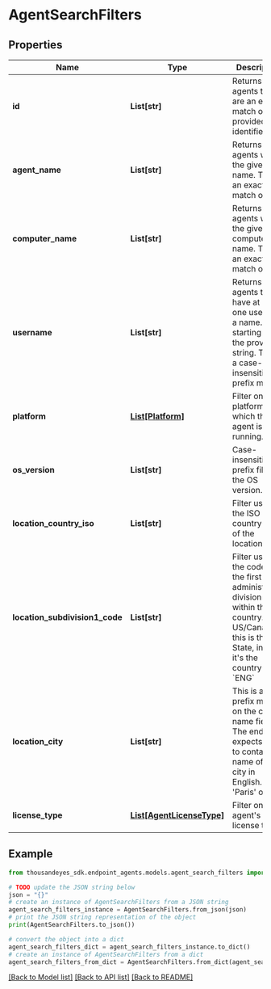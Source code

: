 # AgentSearchFilters


## Properties

Name | Type | Description | Notes
------------ | ------------- | ------------- | -------------
**id** | **List[str]** | Returns only agents that are an exact match of the provided identifiers. | [optional] 
**agent_name** | **List[str]** | Returns only agents with the given name.  This is an exact match only.  | [optional] 
**computer_name** | **List[str]** | Returns only agents with the given computer name. This is an exact match only.  | [optional] 
**username** | **List[str]** | Returns only agents that have at least one user with a name. starting with the provided string. This is a case-insensitive prefix match.  | [optional] 
**platform** | [**List[Platform]**](Platform.md) | Filter on the platform on which the agent is running.  | [optional] 
**os_version** | **List[str]** | Case-insensitive prefix filter on the OS version. | [optional] 
**location_country_iso** | **List[str]** | Filter using the ISO country code of the location.  | [optional] 
**location_subdivision1_code** | **List[str]** | Filter using the code for the first level administrative division within  the country. In US/Canada this is the State, in UK it&#39;s the country e.g. &#x60;ENG&#x60;  | [optional] 
**location_city** | **List[str]** | This is a prefix match on the city name field. The endpoint expects this to contain the  name of the city in English. e.g. &#39;Paris&#39; or &#39;&#39;  | [optional] 
**license_type** | [**List[AgentLicenseType]**](AgentLicenseType.md) | Filter on the agent&#39;s license type  | [optional] 

## Example

```python
from thousandeyes_sdk.endpoint_agents.models.agent_search_filters import AgentSearchFilters

# TODO update the JSON string below
json = "{}"
# create an instance of AgentSearchFilters from a JSON string
agent_search_filters_instance = AgentSearchFilters.from_json(json)
# print the JSON string representation of the object
print(AgentSearchFilters.to_json())

# convert the object into a dict
agent_search_filters_dict = agent_search_filters_instance.to_dict()
# create an instance of AgentSearchFilters from a dict
agent_search_filters_from_dict = AgentSearchFilters.from_dict(agent_search_filters_dict)
```
[[Back to Model list]](../README.md#documentation-for-models) [[Back to API list]](../README.md#documentation-for-api-endpoints) [[Back to README]](../README.md)


